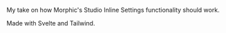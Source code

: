 My take on how Morphic's Studio Inline Settings functionality should work.

Made with Svelte and Tailwind.
